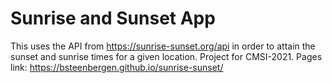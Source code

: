 # Sunrise and Sunset App

This uses the API from https://sunrise-sunset.org/api in order to attain
the sunset and sunrise times for a given location. Project for CMSI-2021.
Pages link: https://bsteenbergen.github.io/sunrise-sunset/

